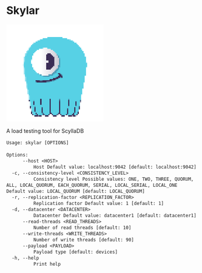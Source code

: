 # Skylar

![img.png](img.png)

A load testing tool for ScyllaDB

    Usage: skylar [OPTIONS]

    Options:
          --host <HOST>
              Host Default value: localhost:9042 [default: localhost:9042]
      -c, --consistency-level <CONSISTENCY_LEVEL>
              Consistency level Possible values: ONE, TWO, THREE, QUORUM, ALL, LOCAL_QUORUM, EACH_QUORUM, SERIAL, LOCAL_SERIAL, LOCAL_ONE Default value: LOCAL_QUORUM [default: LOCAL_QUORUM]
      -r, --replication-factor <REPLICATION_FACTOR>
              Replication factor Default value: 1 [default: 1]
      -d, --datacenter <DATACENTER>
              Datacenter Default value: datacenter1 [default: datacenter1]
          --read-threads <READ_THREADS>
              Number of read threads [default: 10]
          --write-threads <WRITE_THREADS>
              Number of write threads [default: 90]
          --payload <PAYLOAD>
              Payload type [default: devices]
      -h, --help
              Print help
